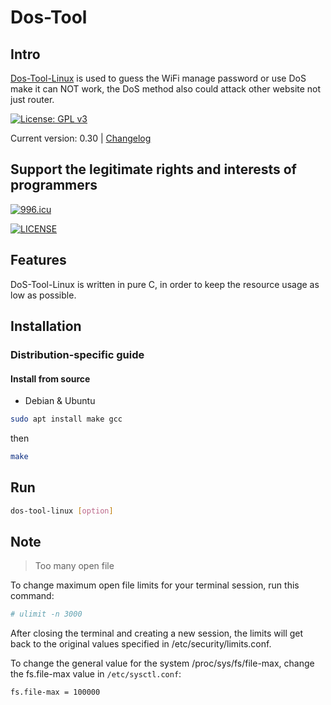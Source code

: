 # Dos-Tool

## Intro

[Dos-Tool-Linux](https://github.com/rikonaka/DoS-Tool-Linux) is used to guess the WiFi manage password or use DoS make it can NOT work, the DoS method also could attack other website not just router.

[![License: GPL v3](https://img.shields.io/badge/License-GPLv3-blue.svg)](https://www.gnu.org/licenses/gpl-3.0)

Current version: 0.30 | [Changelog](CHANGELOG.md)

## Support the legitimate rights and interests of programmers

[![996.icu](https://img.shields.io/badge/link-996.icu-red.svg)](https://996.icu)

[![LICENSE](https://img.shields.io/badge/license-NPL%20(The%20996%20Prohibited%20License)-blue.svg)](https://github.com/996icu/996.ICU/blob/master/LICENSE)

## Features

DoS-Tool-Linux is written in pure C, in order to keep the resource usage as low as possible.

## Installation

### Distribution-specific guide

#### Install from source

- Debian & Ubuntu

```bash
sudo apt install make gcc
```

then

```bash
make
```

## Run

```bash
dos-tool-linux [option]
```

## Note

> Too many open file

To change maximum open file limits for your terminal session, run this command:

```bash
# ulimit -n 3000
```

After closing the terminal and creating a new session, the limits will get back to the original values specified in /etc/security/limits.conf.

To change the general value for the system /proc/sys/fs/file-max, change the fs.file-max value in `/etc/sysctl.conf`:

```bash
fs.file-max = 100000
```
